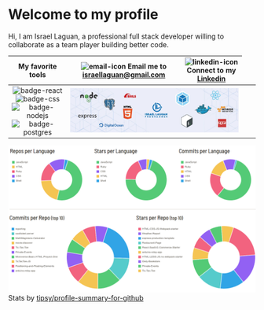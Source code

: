 # Welcome to my profile

Hi, I am Israel Laguan, a professional full stack developer willing to collaborate as a team player building better code.

| My favorite tools |![email-icon][] Email me to [israellaguan@gmail.com][] | ![linkedin-icon][] Connect to my [Linkedin][]
| :---: | :---: | --- |
| ![badge-react][] ![badge-css] ![badge-nodejs][] ![badge-postgres] <td colspan=2> ![banner](docs/banner.jpg)

![stats](docs/github_stats.png)
Stats by [tipsy/profile-summary-for-github][]

[pic]: https://avatars2.githubusercontent.com/u/36519478?s=460&v=4
[email-icon]: https://img.icons8.com/color/48/000000/message-squared.png
[israellaguan@gmail.com]: mailto:israellaguan@gmail.com
[linkedin-icon]: https://img.icons8.com/color/48/000000/linkedin.png
[Linkedin]: https://www.linkedin.com/in/israellaguan
[github-icon]: https://img.icons8.com/color/48/000000/github--v1.png
[GitHub]: https://github.com/Israel-Laguan
[badge-nodejs]: https://img.shields.io/badge/node.js-V14.x-339933?style=for-the-badge&logo=node.js
[badge-postgres]: https://img.shields.io/badge/database-postgreSQL-47A248?style=for-the-badge&logo=postgresql
[badge-react]: https://img.shields.io/badge/React-16+-61DAFB?style=for-the-badge&logo=react
[badge-css]: https://img.shields.io/badge/style-CSS-1572B6?style=for-the-badge&logo=css3
[tipsy/profile-summary-for-github]: https://profile-summary-for-github.com/user/israel-laguan
